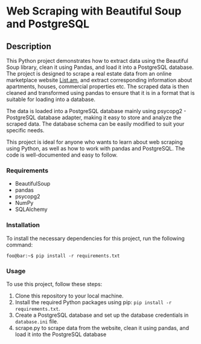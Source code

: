 # Web Scraping with Beautiful Soup and PostgreSQL 

## Description

This Python project demonstrates how to extract data using the Beautiful Soup library, clean it using Pandas, and load it into a PostgreSQL database.
The project is designed to scrape a real estate data from an online marketplace website [List.am](https://list.am), and extract corresponding information about apartments, houses, commercial properties etc. The scraped data is then cleaned and transformed using pandas to ensure that it is in a format that is suitable for loading into a database.

The data is loaded into a PostgreSQL database mainly using psycopg2 - PostgreSQL database adapter, making it easy to store and analyze the scraped data. The database schema can be easily modified to suit your specific needs.

This project is ideal for anyone who wants to learn about web scraping using Python, as well as how to work with pandas and PostgreSQL. The code is well-documented and easy to follow.

### Requirements

* BeautifulSoup
* pandas
* psycopg2
* NumPy
* SQLAlchemy

### Installation

To install the necessary dependencies for this project, run the following command:

```console
foo@bar:~$ pip install -r requirements.txt
```

### Usage
To use this project, follow these steps:

1. Clone this repository to your local machine.
2. Install the required Python packages using pip: `pip install -r requirements.txt`.
3. Create a PostgreSQL database and set up the database credentials in `database.ini` file.
4. scrape.py to scrape data from the website, clean it using pandas, and load it into the PostgreSQL database

